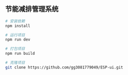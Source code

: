 ## 节能减排管理系统

```bash
# 安装依赖
npm install

# 运行项目
npm run dev

# 打包项目
npm run build

# 克隆项目
git clone https://github.com/gg3081779049/ESP-ui.git
```
